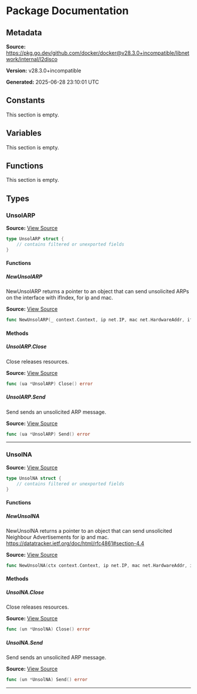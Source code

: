 # Package Documentation

## Metadata

**Source:** https://pkg.go.dev/github.com/docker/docker@v28.3.0+incompatible/libnetwork/internal/l2disco

**Version:** v28.3.0+incompatible

**Generated:** 2025-06-28 23:10:01 UTC

## Constants

This section is empty.

## Variables

This section is empty.

## Functions

This section is empty.

## Types

### UnsolARP

**Source:** [View Source](https://github.com/docker/docker/blob/v28.3.0/libnetwork/internal/l2disco/unsol_arp_linux.go#L31)  

```go
type UnsolARP struct {
	// contains filtered or unexported fields
}
```

#### Functions

##### NewUnsolARP

NewUnsolARP returns a pointer to an object that can send unsolicited ARPs on
the interface with ifIndex, for ip and mac.

**Source:** [View Source](https://github.com/docker/docker/blob/v28.3.0/libnetwork/internal/l2disco/unsol_arp_linux.go#L39)  

```go
func NewUnsolARP(_ context.Context, ip net.IP, mac net.HardwareAddr, ifIndex int) (*UnsolARP, error)
```

#### Methods

##### UnsolARP.Close

Close releases resources.

**Source:** [View Source](https://github.com/docker/docker/blob/v28.3.0/libnetwork/internal/l2disco/unsol_arp_linux.go#L71)  

```go
func (ua *UnsolARP) Close() error
```

##### UnsolARP.Send

Send sends an unsolicited ARP message.

**Source:** [View Source](https://github.com/docker/docker/blob/v28.3.0/libnetwork/internal/l2disco/unsol_arp_linux.go#L66)  

```go
func (ua *UnsolARP) Send() error
```

---

### UnsolNA

**Source:** [View Source](https://github.com/docker/docker/blob/v28.3.0/libnetwork/internal/l2disco/unsol_na_linux.go#L28)  

```go
type UnsolNA struct {
	// contains filtered or unexported fields
}
```

#### Functions

##### NewUnsolNA

NewUnsolNA returns a pointer to an object that can send unsolicited Neighbour
Advertisements for ip and mac.
https://datatracker.ietf.org/doc/html/rfc4861#section-4.4

**Source:** [View Source](https://github.com/docker/docker/blob/v28.3.0/libnetwork/internal/l2disco/unsol_na_linux.go#L37)  

```go
func NewUnsolNA(ctx context.Context, ip net.IP, mac net.HardwareAddr, ifIndex int) (*UnsolNA, error)
```

#### Methods

##### UnsolNA.Close

Close releases resources.

**Source:** [View Source](https://github.com/docker/docker/blob/v28.3.0/libnetwork/internal/l2disco/unsol_na_linux.go#L87)  

```go
func (un *UnsolNA) Close() error
```

##### UnsolNA.Send

Send sends an unsolicited ARP message.

**Source:** [View Source](https://github.com/docker/docker/blob/v28.3.0/libnetwork/internal/l2disco/unsol_na_linux.go#L75)  

```go
func (un *UnsolNA) Send() error
```

---

